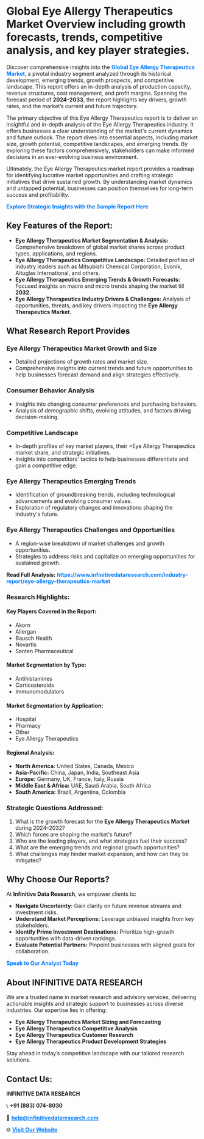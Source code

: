 <h1>Global Eye Allergy Therapeutics Market Overview including growth forecasts, trends, competitive analysis, and key player strategies.</h1>
<p>
Discover comprehensive insights into the 
<a href="https://www.infinitivedataresearch.com/industry-report/eye-allergy-therapeutics-market" rel="dofollow" style="color: #007BFF; text-decoration: none;"><strong>Global Eye Allergy Therapeutics Market</strong></a>, a pivotal industry segment analyzed through its historical development, emerging trends, growth prospects, and competitive landscape. This report offers an in-depth analysis of production capacity, revenue structures, cost management, and profit margins. Spanning the forecast period of <strong>2024–2033</strong>, the report highlights key drivers, growth rates, and the market’s current and future trajectory.
</p>
<p>
The primary objective of this Eye Allergy Therapeutics report is to deliver an insightful and in-depth analysis of the Eye Allergy Therapeutics industry. It offers businesses a clear understanding of the market's current dynamics and future outlook. The report dives into essential aspects, including market size, growth potential, competitive landscapes, and emerging trends. By exploring these factors comprehensively, stakeholders can make informed decisions in an ever-evolving business environment.
</p>
<p>
Ultimately, the Eye Allergy Therapeutics market report provides a roadmap for identifying lucrative market opportunities and crafting strategic initiatives that drive sustained growth. By understanding market dynamics and untapped potential, businesses can position themselves for long-term success and profitability.
</p>
<p>
<a href="https://www.infinitivedataresearch.com/request-sample/reportId=110438" style="color: #007BFF; text-decoration: none;"><strong>Explore Strategic Insights with the Sample Report Here</strong></a>
</p>

<h2>Key Features of the Report:</h2>
<ul>
<li><strong>Eye Allergy Therapeutics Market Segmentation & Analysis:</strong> Comprehensive breakdown of global market shares across product types, applications, and regions.</li>
<li><strong>Eye Allergy Therapeutics Competitive Landscape:</strong> Detailed profiles of industry leaders such as Mitsubishi Chemical Corporation, Evonik, Altuglas International, and others.</li>
<li><strong>Eye Allergy Therapeutics Emerging Trends & Growth Forecasts:</strong> Focused insights on macro and micro trends shaping the market till <strong>2032</strong>.</li>
<li><strong>Eye Allergy Therapeutics Industry Drivers & Challenges:</strong> Analysis of opportunities, threats, and key drivers impacting the <strong>Eye Allergy Therapeutics Market</strong>.</li>
</ul>

<h2>What Research Report Provides</h2>
<h3>Eye Allergy Therapeutics Market Growth and Size</h3>
<ul>
<li>Detailed projections of growth rates and market size.</li>
<li>Comprehensive insights into current trends and future opportunities to help businesses forecast demand and align strategies effectively.</li>
</ul>

<h3>Consumer Behavior Analysis</h3>
<ul>
<li>Insights into changing consumer preferences and purchasing behaviors.</li>
<li>Analysis of demographic shifts, evolving attitudes, and factors driving decision-making.</li>
</ul>

<h3>Competitive Landscape</h3>
<ul>
<li>In-depth profiles of key market players, their >Eye Allergy Therapeutics market share, and strategic initiatives.</li>
<li>Insights into competitors' tactics to help businesses differentiate and gain a competitive edge.</li>
</ul>

<h3>Eye Allergy Therapeutics Emerging Trends</h3>
<ul>
<li>Identification of groundbreaking trends, including technological advancements and evolving consumer values.</li>
<li>Exploration of regulatory changes and innovations shaping the industry's future.</li>
</ul>

<h3>Eye Allergy Therapeutics Challenges and Opportunities</h3>
<ul>
<li>A region-wise breakdown of market challenges and growth opportunities.</li>
<li>Strategies to address risks and capitalize on emerging opportunities for sustained growth.</li>
</ul>
<p><strong>Read Full Analysis:</strong> <a href="https://www.infinitivedataresearch.com/industry-report/eye-allergy-therapeutics-market" rel="dofollow" style="color: #007BFF; text-decoration: none;"><strong>https://www.infinitivedataresearch.com/industry-report/eye-allergy-therapeutics-market</strong></a></p>
<h3>Research Highlights:</h3>
<h4>Key Players Covered in the Report:</h4>
<ul><li>Akorn</li><li>Allergan</li><li>Bausch Health</li><li>Novartis</li><li>Santen Pharmaceutical</li></ul>
<h4>Market Segmentation by Type:</h4>
<ul><li>Antihistamines</li><li>Corticosteroids</li><li>Immunomodulators</li></ul>
<h4>Market Segmentation by Application:</h4>
<ul><li>Hospital</li><li>Pharmacy</li><li>Other</li><li>Eye Allergy Therapeutics</li></ul>

<h4>Regional Analysis:</h4>
<ul>
<li><strong>North America:</strong> United States, Canada, Mexico</li>
<li><strong>Asia-Pacific:</strong> China, Japan, India, Southeast Asia</li>
<li><strong>Europe:</strong> Germany, UK, France, Italy, Russia</li>
<li><strong>Middle East & Africa:</strong> UAE, Saudi Arabia, South Africa</li>
<li><strong>South America:</strong> Brazil, Argentina, Colombia</li>
</ul>

<h3>Strategic Questions Addressed:</h3>
<ol>
<li>What is the growth forecast for the <strong>Eye Allergy Therapeutics Market</strong> during 2024–2032?</li>
<li>Which forces are shaping the market's future?</li>
<li>Who are the leading players, and what strategies fuel their success?</li>
<li>What are the emerging trends and regional growth opportunities?</li>
<li>What challenges may hinder market expansion, and how can they be mitigated?</li>
</ol>

<h2>Why Choose Our Reports?</h2>
<p>At <strong>Infinitive Data Research</strong>, we empower clients to:</p>
<ul>
<li><strong>Navigate Uncertainty:</strong> Gain clarity on future revenue streams and investment risks.</li>
<li><strong>Understand Market Perceptions:</strong> Leverage unbiased insights from key stakeholders.</li>
<li><strong>Identify Prime Investment Destinations:</strong> Prioritize high-growth opportunities with data-driven rankings.</li>
<li><strong>Evaluate Potential Partners:</strong> Pinpoint businesses with aligned goals for collaboration.</li>
</ul>
<p><a href="https://www.infinitivedataresearch.com/industry-report/eye-allergy-therapeutics-market" rel="dofollow" style="color: #007BFF; text-decoration: none;"><strong>Speak to Our Analyst Today</strong></a></p>

<h2>About INFINITIVE DATA RESEARCH</h2>
<p>We are a trusted name in market research and advisory services, delivering actionable insights and strategic support to businesses across diverse industries. Our expertise lies in offering:</p>
<ul>
<li><strong>Eye Allergy Therapeutics Market Sizing and Forecasting</strong></li>
<li><strong>Eye Allergy Therapeutics Competitive Analysis</strong></li>
<li><strong>Eye Allergy Therapeutics Customer Research</strong></li>
<li><strong>Eye Allergy Therapeutics Product Development Strategies</strong></li>
</ul>
<p>Stay ahead in today’s competitive landscape with our tailored research solutions.</p>

<h2>Contact Us:</h2>
<p><strong>INFINITIVE DATA RESEARCH</strong></p>
<p>📞 <strong>+91 (883) 074-8030</strong></p>
<p>📧 <strong><a href="mailto:help@infinitivedataresearch.com" style="color: #007BFF;">help@infinitivedataresearch.com</a></strong></p>
<p>🌐 <strong><a href="https://www.infinitivedataresearch.com" rel="dofollow" style="color: #007BFF;">Visit Our Website</a></strong></p>